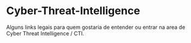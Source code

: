# Cyber-Threat-Intelligence
Alguns links legais para quem gostaria de entender ou entrar na area de Cyber Threat Intelligence / CTI. 
